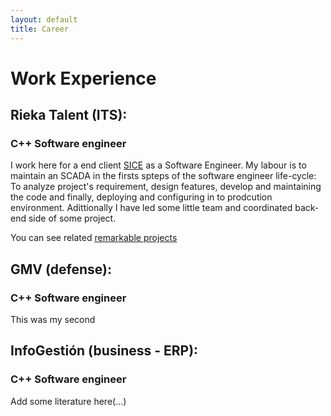 ```yaml
---
layout: default
title: Career
---
```


# Work Experience

## Rieka Talent (ITS):
### C++ Software engineer
I work here for a end client [SICE]() as a Software Engineer. My labour is to maintain an SCADA in the firsts spteps of the software engineer life-cycle: To analyze project's requirement, design features, develop and maintaining the code and finally, deploying and configuring in to prodcution environment. Adittionally I have led some little team and coordinated back-end side of some project.

You can see related [remarkable projects](../projects/sidera)

##  GMV (defense):
### C++ Software engineer
This was my second 


##  InfoGestión (business - ERP):
### C++ Software engineer
Add some literature here(...)
